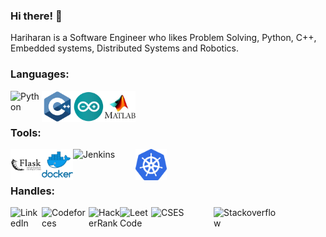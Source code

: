 ### Hi there! 👋

Hariharan is a Software Engineer who likes Problem Solving, Python, C++, Embedded systems, Distributed Systems and Robotics.


### Languages: 

[<img align="left" alt="Python" width="50" height="50" src="https://engineering.fb.com/wp-content/uploads/2016/05/2000px-Python-logo-notext.svg_.png"  />](https://docs.python.org/3/)           

[<img align="left" alt="cplusplus" width="50" height="50" src="https://raw.githubusercontent.com/github/explore/80688e429a7d4ef2fca1e82350fe8e3517d3494d/topics/cpp/cpp.png"  />](https://en.cppreference.com/w/)
[<img align="left" alt="Arduino" width="50" height="50" src="https://raw.githubusercontent.com/github/explore/80688e429a7d4ef2fca1e82350fe8e3517d3494d/topics/arduino/arduino.png"  />](https://www.arduino.cc/)
[<img align="left" alt="MATLAB" width="50" height="50" src="https://raw.githubusercontent.com/github/explore/80688e429a7d4ef2fca1e82350fe8e3517d3494d/topics/matlab/matlab.png"  />](https://www.mathworks.com/products/matlab.html)   
<br />

### Tools:  
[<img align="left" alt="Flask" width="50" height = "50" src="https://raw.githubusercontent.com/github/explore/80688e429a7d4ef2fca1e82350fe8e3517d3494d/topics/flask/flask.png" />](https://flask.palletsprojects.com/en/1.1.x/) 
[<img align="left" alt="Docker" width="50" height="50" src="https://raw.githubusercontent.com/github/explore/80688e429a7d4ef2fca1e82350fe8e3517d3494d/topics/docker/docker.png"  />](https://www.docker.com/)                                                                                                                

[<img align="left" alt="Jenkins" width="100" height="50" src="https://www.jenkins.io/images/logo-title-opengraph.png" />](https://www.jenkins.io/)                                    

[<img align="left" alt="Kubernetes" width="50" height="50" src="https://raw.githubusercontent.com/kubernetes/kubernetes/master/logo/logo.png" />](https://github.com/kubernetes/kubernetes)     
<br />


### Handles:    
[<img align="left" alt="LinkedIn" width="50" height="50" src="https://www.fpsa.org/wp-content/uploads/linkedin-logo-copy.png" />](https://www.linkedin.com/in/hariharanragothaman/)
[<img align="left" alt="Codeforces" width="75" height="50" src="https://encrypted-tbn0.gstatic.com/images?q=tbn:ANd9GcQ69Ryw05X2VZZV8ktYQwsPBC6fkcOmaLIINkgVDYBY4-FhuKpHtmlZFkdo-KR9zHURxVU&usqp=CAU" />](https://codeforces.com/profile/hariharanragothama)
[<img align="left" alt="HackerRank" width="50" height="50" src="https://upload.wikimedia.org/wikipedia/commons/4/40/HackerRank_Icon-1000px.png" />](https://www.hackerrank.com/ragothaman)
[<img align="left" alt="LeetCode" width="50" height="50" src="https://matteoesposito.com/project/leetcode/featured.png" />](https://leetcode.com/cppygod/)
[<img align="left" alt="CSES" width="100" height="50" src="https://cses.fi/logo.png?1" />](https://cses.fi/problemset/user/52345/)
[<img align="left" alt="Stackoverflow" width="100" height="50" src="https://stackoverflow.design/assets/img/logos/so/logo-stackoverflow.svg" />](https://stackoverflow.com/users/3555366/hariharanragothaman)              
<br />

        
